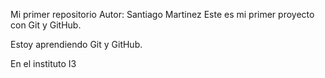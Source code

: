 Mi primer repositorio Autor: Santiago Martinez
 Este es mi primer proyecto con Git y GitHub.

 Estoy aprendiendo Git y GitHub.

 En el instituto I3